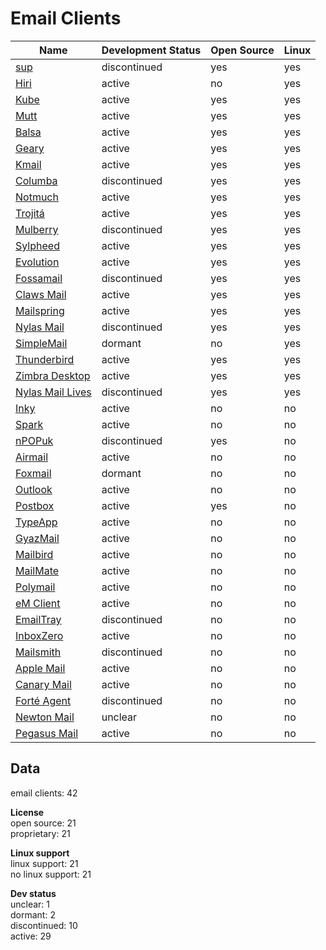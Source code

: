 # Email Clients
| Name                                                                                               | Development Status | Open Source | Linux |
| -------------------------------------------------------------------------------------------------- | ------------------ | ----------- | ----- |
| [sup](https://github.com/sup-heliotrope/sup)                                                       | discontinued       | yes         | yes   |
| [Hiri](https://www.hiri.com/)                                                                      | active             | no          | yes   |
| [Kube](https://kube.kde.org/)                                                                      | active             | yes         | yes   |
| [Mutt](http://www.mutt.org/)                                                                       | active             | yes         | yes   |
| [Balsa](https://pawsa.fedorapeople.org/balsa/)                                                     | active             | yes         | yes   |
| [Geary](https://wiki.gnome.org/Apps/Geary)                                                         | active             | yes         | yes   |
| [Kmail](https://www.kde.org/applications/internet/kmail/)                                          | active             | yes         | yes   |
| [Columba](https://sourceforge.net/projects/columba/)                                               | discontinued       | yes         | yes   |
| [Notmuch](https://notmuchmail.org/)                                                                | active             | yes         | yes   |
| [Trojitá](http://trojita.flaska.net/)                                                              | active             | yes         | yes   |
| [Mulberry](http://www.mulberrymail.com/)                                                           | discontinued       | yes         | yes   |
| [Sylpheed](http://sylpheed.sraoss.jp/en/)                                                          | active             | yes         | yes   |
| [Evolution](https://wiki.gnome.org/Apps/Evolution)                                                 | active             | yes         | yes   |
| [Fossamail](http://www.fossamail.org/)                                                             | discontinued       | yes         | yes   |
| [Claws Mail](http://www.claws-mail.org/)                                                           | active             | yes         | yes   |
| [Mailspring](https://getmailspring.com/)                                                           | active             | yes         | yes   |
| [Nylas Mail](https://www.nylas.com/nylas-mail/)                                                    | discontinued       | yes         | yes   |
| [SimpleMail](http://simplemail.sourceforge.net/)                                                   | dormant            | no          | yes   |
| [Thunderbird](https://www.mozilla.org/en-US/thunderbird/)                                          | active             | yes         | yes   |
| [Zimbra Desktop](https://www.zimbra.com/zimbra-desktop/)                                           | active             | yes         | yes   |
| [Nylas Mail Lives](https://github.com/nylas-mail-lives/nylas-mail)                                 | discontinued       | yes         | yes   |
| [Inky](http://inky.com/)                                                                           | active             | no          | no    |
| [Spark](https://sparkmailapp.com/)                                                                 | active             | no          | no    |
| [nPOPuk](http://npopuk.org.uk/3.03/)                                                               | discontinued       | yes         | no    |
| [Airmail](http://airmailapp.com/)                                                                  | active             | no          | no    |
| [Foxmail](http://foxmail.com/)                                                                     | dormant            | no          | no    |
| [Outlook](https://products.office.com/en-US/outlook/email-and-calendar-software-microsoft-outlook) | active             | no          | no    |
| [Postbox](https://postbox-inc.com/)                                                                | active             | yes         | no    |
| [TypeApp](http://www.typeapp.com/)                                                                 | active             | no          | no    |
| [GyazMail](http://www.gyazsquare.com/gyazmail/)                                                    | active             | no          | no    |
| [Mailbird](https://www.getmailbird.com/)                                                           | active             | no          | no    |
| [MailMate](https://freron.com/)                                                                    | active             | no          | no    |
| [Polymail](https://polymail.io/)                                                                   | active             | no          | no    |
| [eM Client](http://www.emclient.com/)                                                              | active             | no          | no    |
| [EmailTray](https://www.emailtray.com/)                                                            | discontinued       | no          | no    |
| [InboxZero](https://inboxzero.easi.net/)                                                           | active             | no          | no    |
| [Mailsmith](https://www.mailsmith.org/)                                                            | discontinued       | no          | no    |
| [Apple Mail](https://support.apple.com/mail)                                                       | active             | no          | no    |
| [Canary Mail](http://canarymail.io/)                                                               | active             | no          | no    |
| [Forté Agent](http://www.forteinc.com/main/homepage.php)                                           | discontinued       | no          | no    |
| [Newton Mail](https://cloudmagic.com/k/newton)                                                     | unclear            | no          | no    |
| [Pegasus Mail](http://www.pmail.com/)                                                              | active             | no          | no    |

## Data
email clients: 42

**License**  
open source: 21  
proprietary: 21

**Linux support**  
linux support: 21  
no linux support: 21

**Dev status**  
unclear: 1  
dormant: 2  
discontinued: 10  
active: 29
